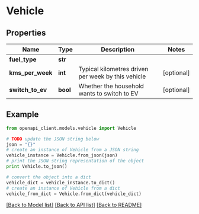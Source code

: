 # Vehicle


## Properties
Name | Type | Description | Notes
------------ | ------------- | ------------- | -------------
**fuel_type** | **str** |  | 
**kms_per_week** | **int** | Typical kilometres driven per week by this vehicle | [optional] 
**switch_to_ev** | **bool** | Whether the household wants to switch to EV | [optional] 

## Example

```python
from openapi_client.models.vehicle import Vehicle

# TODO update the JSON string below
json = "{}"
# create an instance of Vehicle from a JSON string
vehicle_instance = Vehicle.from_json(json)
# print the JSON string representation of the object
print Vehicle.to_json()

# convert the object into a dict
vehicle_dict = vehicle_instance.to_dict()
# create an instance of Vehicle from a dict
vehicle_from_dict = Vehicle.from_dict(vehicle_dict)
```
[[Back to Model list]](../README.md#documentation-for-models) [[Back to API list]](../README.md#documentation-for-api-endpoints) [[Back to README]](../README.md)


